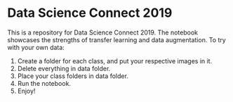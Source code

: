 # Data Science Connect 2019
This is a repository for Data Science Connect 2019.
The notebook showcases the strengths of transfer learning and data augmentation.
To try with your own data:
1. Create a folder for each class, and put your respective images in it.
2. Delete everything in data folder.
3. Place your class folders in data folder.
4. Run the notebook.
5. Enjoy!